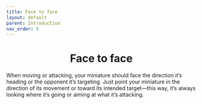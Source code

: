 ```yaml
---
title: Face to face
layout: default
parent: Introduction
nav_order: 5
---
```

<h1 style="text-align: center;"> Face to face</h1>

When moving or attacking, your miniature should face the direction it’s heading or the opponent it’s targeting. Just point your miniature in the direction of its movement or toward its intended target—this way, it’s always looking where it’s going or aiming at what it’s attacking.
